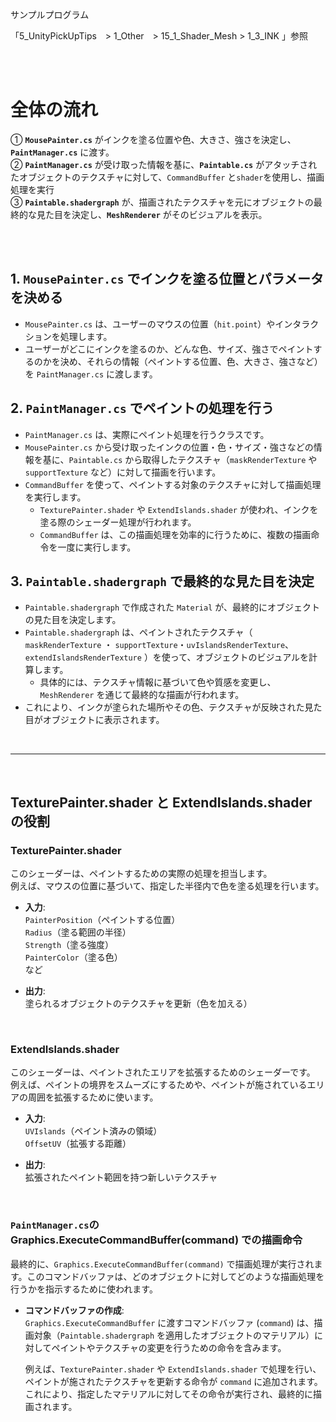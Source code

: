 サンプルプログラム

「5_UnityPickUpTips　> 1_Other　> 15_1_Shader_Mesh > 1_3_INK 」参照

<br>

<br>

# 全体の流れ


① **`MousePainter.cs`** がインクを塗る位置や色、大きさ、強さを決定し、**`PaintManager.cs`** に渡す。  
② **`PaintManager.cs`** が受け取った情報を基に、**`Paintable.cs`** がアタッチされたオブジェクトのテクスチャに対して、`CommandBuffer` と`shader`を使用し、描画処理を実行  
③ **`Paintable.shadergraph`** が、描画されたテクスチャを元にオブジェクトの最終的な見た目を決定し、**`MeshRenderer`** がそのビジュアルを表示。

<br>

<br>

## 1. **`MousePainter.cs` でインクを塗る位置とパラメータを決める**
   - `MousePainter.cs` は、ユーザーのマウスの位置（`hit.point`）やインタラクションを処理します。
   - ユーザーがどこにインクを塗るのか、どんな色、サイズ、強さでペイントするのかを決め、それらの情報（ペイントする位置、色、大きさ、強さなど）を `PaintManager.cs` に渡します。

## 2. **`PaintManager.cs` でペイントの処理を行う**
   - `PaintManager.cs` は、実際にペイント処理を行うクラスです。
   - `MousePainter.cs` から受け取ったインクの位置・色・サイズ・強さなどの情報を基に、`Paintable.cs` から取得したテクスチャ（`maskRenderTexture` や `supportTexture` など）に対して描画を行います。
   - `CommandBuffer` を使って、ペイントする対象のテクスチャに対して描画処理を実行します。
     - `TexturePainter.shader` や `ExtendIslands.shader` が使われ、インクを塗る際のシェーダー処理が行われます。
     - `CommandBuffer` は、この描画処理を効率的に行うために、複数の描画命令を一度に実行します。

## 3. **`Paintable.shadergraph` で最終的な見た目を決定**
   - `Paintable.shadergraph` で作成された `Material` が、最終的にオブジェクトの見た目を決定します。
   - `Paintable.shadergraph` は、ペイントされたテクスチャ（ `maskRenderTexture` ・ `supportTexture`・`uvIslandsRenderTexture`、`extendIslandsRenderTexture` ）を使って、オブジェクトのビジュアルを計算します。
     - 具体的には、テクスチャ情報に基づいて色や質感を変更し、`MeshRenderer` を通じて最終的な描画が行われます。
   - これにより、インクが塗られた場所やその色、テクスチャが反映された見た目がオブジェクトに表示されます。

<br>

---

<br>

##  **TexturePainter.shader** と **ExtendIslands.shader** の役割

### **TexturePainter.shader**
このシェーダーは、ペイントするための実際の処理を担当します。  
例えば、マウスの位置に基づいて、指定した半径内で色を塗る処理を行います。

- **入力**:   
`PainterPosition`（ペイントする位置）  
`Radius`（塗る範囲の半径）  
`Strength`（塗る強度）  
`PainterColor`（塗る色）  
など

- **出力**:   
塗られるオブジェクトのテクスチャを更新（色を加える）

<br>

### **ExtendIslands.shader**
このシェーダーは、ペイントされたエリアを拡張するためのシェーダーです。  
例えば、ペイントの境界をスムーズにするためや、ペイントが施されているエリアの周囲を拡張するために使います。

- **入力**:   
`UVIslands`（ペイント済みの領域）  
`OffsetUV`（拡張する距離）

- **出力**:  
拡張されたペイント範囲を持つ新しいテクスチャ

<br>
 
###  `PaintManager.cs`の**Graphics.ExecuteCommandBuffer(command)** での描画命令

最終的に、`Graphics.ExecuteCommandBuffer(command)` で描画処理が実行されます。このコマンドバッファは、どのオブジェクトに対してどのような描画処理を行うかを指示するために使われます。

- **コマンドバッファの作成**:  
 `Graphics.ExecuteCommandBuffer` に渡すコマンドバッファ (`command`) は、描画対象（`Paintable.shadergraph` を適用したオブジェクトのマテリアル）に対してペイントやテクスチャの変更を行うための命令を含みます。
  
  例えば、`TexturePainter.shader` や `ExtendIslands.shader` で処理を行い、ペイントが施されたテクスチャを更新する命令が `command` に追加されます。これにより、指定したマテリアルに対してその命令が実行され、最終的に描画されます。












